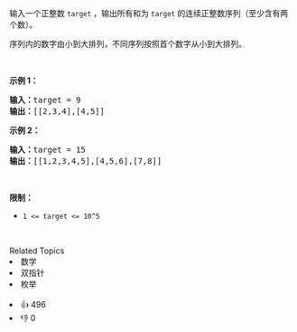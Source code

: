 <p>输入一个正整数 <code>target</code> ，输出所有和为 <code>target</code> 的连续正整数序列（至少含有两个数）。</p>

<p>序列内的数字由小到大排列，不同序列按照首个数字从小到大排列。</p>

<p>&nbsp;</p>

<p><strong>示例 1：</strong></p>

<pre><strong>输入：</strong>target = 9
<strong>输出：</strong>[[2,3,4],[4,5]]
</pre>

<p><strong>示例 2：</strong></p>

<pre><strong>输入：</strong>target = 15
<strong>输出：</strong>[[1,2,3,4,5],[4,5,6],[7,8]]
</pre>

<p>&nbsp;</p>

<p><strong>限制：</strong></p>

<ul> 
 <li><code>1 &lt;= target &lt;= 10^5</code></li> 
</ul>

<p>&nbsp;</p>

<div><div>Related Topics</div><div><li>数学</li><li>双指针</li><li>枚举</li></div></div><br><div><li>👍 496</li><li>👎 0</li></div>